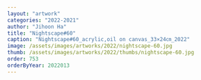 ```yaml
---
layout: "artwork"
categories: "2022-2021"
author: "Jihoon Ha"
title: "Nightscape#60"
caption: "Nightscape#60_acrylic,oil on canvas_33×24㎝_2022"
image: /assets/images/artworks/2022/nightscape-60.jpg
thumb: /assets/images/artworks/2022/thumbs/nightscape-60.jpg
order: 753
orderByYear: 2022013
---
```

